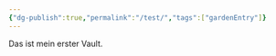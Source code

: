 ```yaml
---
{"dg-publish":true,"permalink":"/test/","tags":["gardenEntry"]}
---
```



Das ist mein erster Vault.
